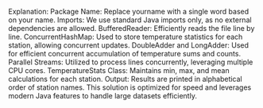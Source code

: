 Explanation:
Package Name: Replace yourname with a single word based on your name.
Imports: We use standard Java imports only, as no external dependencies are allowed.
BufferedReader: Efficiently reads the file line by line.
ConcurrentHashMap: Used to store temperature statistics for each station, allowing concurrent updates.
DoubleAdder and LongAdder: Used for efficient concurrent accumulation of temperature sums and counts.
Parallel Streams: Utilized to process lines concurrently, leveraging multiple CPU cores.
TemperatureStats Class: Maintains min, max, and mean calculations for each station.
Output: Results are printed in alphabetical order of station names.
This solution is optimized for speed and leverages modern Java features to handle large datasets efficiently.